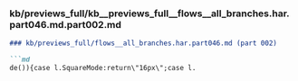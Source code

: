 ### kb/previews_full/kb__previews_full__flows__all_branches.har.part046.md.part002.md

```md
### kb/previews_full/flows__all_branches.har.part046.md (part 002)

```md
de()){case l.SquareMode:return\"16px\";case l.
```

```

```
